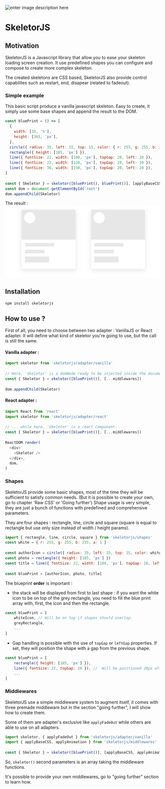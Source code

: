 ![enter image description here](https://www.stickersmalin.com/images/ajoute/prd/196/196290-image2_448x448.png)

# SkeletorJS

## Motivation

SkeletorJS is a Javascript library that allow you to ease your skeleton loading screen creation.
It use predefined shapes you can configure and compose to create more complex skeleton.

The created skeletons are CSS based, SkeletorJS also provide control capabilites such as restart, end, disapear (related to fadeout).

### Simple example

This basic script produce a vanilla javascript skeleton.
Easy to create, it simply use some base shapes and append the result to the DOM.

```javascript
const bluePrint = () => [
  {
    width: [35, '%'],
    height: [365, 'px'],
  },
  circle({ radius: 35, left: 15, top: 15, color: { r: 255, g: 255, b: 255, a: 1 } }),
  rectangle({ height: [185, 'px'] }),
  line({ fontSize: 22, width: [180, 'px'], topGap: 20, left: 20 }),
  line({ fontSize: 22, width: [120, 'px'], topGap: 20, left: 20 }),
  line({ fontSize: 36, width: [150, 'px'], topGap: 20, left: 20 }),
]

const { Skeletor } = skeletor([bluePrint(), bluePrint()], [applyBaseCSS])
const dom = document.getElementById('root')
dom.appendChild(Skeletor)
```

The result :
![enter image description here](https://raw.githubusercontent.com/axel-springer-kugawana/skeletor/master/doc/screen1.JPG)

## Installation

    npm install skeletorjs

## How to use ?

First of all, you need to choose between two adapter : VanillaJS or React adapter. It will define what kind of skeletor you're going to use, but the call is still the same.

#### Vanilla adapter :

```javascript
import skeletor from 'skeletorjs/adapter/vanilla'

// Here, 'Skeletor' is a domNode ready to be injected inside the document ...
const { Skeletor } = skeletor([bluePrint()], [...middlewares])

dom.appendChild(Skeletor)
```

#### React adapter :

```javascript
import React from 'react'
import skeletor from 'skeletorjs/adapter/react'

// ... while here, 'Skeletor' is a react Component.
const { Skeletor } = skeletor([bluePrint()], [...middlewares])

ReactDOM.render(
  <div>
    <Skeletor />
  </div>,
  dom,
)
```

### Shapes

SkeletorJS provide some basic shapes, most of the time they will be sufficient to satisfy common needs. (But it is possible to create your own, go to chapter 'Raw CSS' or 'Going further')
Shape usage is very simple, they are just a bunch of functions with predefined and comprehensive parameters.

They are four shapes : rectangle, line, circle and square (square is equal to rectangle but use only size instead of width / height params).

```javascript
import { rectangle, line, circle, square } from 'skeletorjs/shapes'
const white = { r: 255, g: 255, b: 255, a: 1 }

const authorIcon = circle({ radius: 35, left: 15, top: 15, color: white })
const photo = rectangle({ height: [185, 'px'] })
const title = line({ fontSize: 22, width: [180, 'px'], topGap: 20, left: 20 })

const bluePrint = [authorIcon, photo, title]
```

The blueprint **order** is important :

- the stack will be displayed from first to last shape : if you want the white icon to be on top of the grey rectangle, you need to fill the blue print array with, first, the icon and then the rectangle.

```javascript
const bluePrint = [
	whiteIcon, // Will be on top if shapes should overlap.
	greyRectangle,
	...
]
```

- Gap handling is possible with the use of `topGap` or `leftGap` properties. If set, they will position the shape with a gap from the previous shape.

```javascript
const bluePrint = [
	rectangle({ height: [185, 'px'] }),
	line({ fontSize: 22, topGap: 20 }), //  Will be positioned 20px after the rectangle.
	...
]
```

### Middlewares

SkeletorJS use a simple middleware system to augment itself, it comes with three premade middleware but in the section "going further", I will show how to create them.

Some of them are adapter's exclusive like `applyFadeOut` while others are able to use on all adapters.

```javascript
import skeletor, { applyFadeOut } from 'skeletorjs/adapter/vanilla'
import { applyBaseCSS, applyAnimation } from 'skeletorjs/middlewares'

const { Skeletor } = skeletor([bluePrint()], [applyBaseCSS, applyAnimation, applyFadeOut])
```

So, `skeletor()` second parameters is an array taking the middleware functions.

It's possible to provide your own middlewares, go to "going further" section to learn how.
